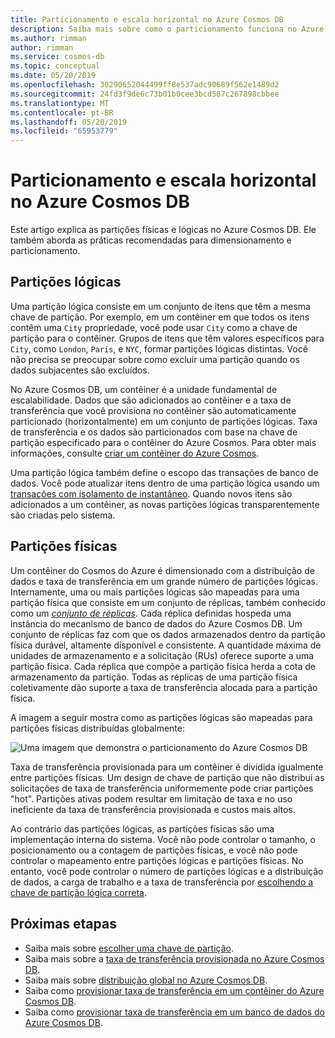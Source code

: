 ```yaml
---
title: Particionamento e escala horizontal no Azure Cosmos DB
description: Saiba mais sobre como o particionamento funciona no Azure Cosmos DB, como configurar o particionamento e chaves de partição e como escolher a chave de partição correta para seu aplicativo.
ms.author: rimman
author: rimman
ms.service: cosmos-db
ms.topic: conceptual
ms.date: 05/20/2019
ms.openlocfilehash: 30290652044499ff8e537adc90689f562e1489d2
ms.sourcegitcommit: 24fd3f9de6c73b01b0cee3bcd587c267898cbbee
ms.translationtype: MT
ms.contentlocale: pt-BR
ms.lasthandoff: 05/20/2019
ms.locfileid: "65953779"
---
```

# <a name="partitioning-and-horizontal-scaling-in-azure-cosmos-db"></a>Particionamento e escala horizontal no Azure Cosmos DB

Este artigo explica as partições físicas e lógicas no Azure Cosmos DB. Ele também aborda as práticas recomendadas para dimensionamento e particionamento. 

## <a name="logical-partitions"></a>Partições lógicas

Uma partição lógica consiste em um conjunto de itens que têm a mesma chave de partição. Por exemplo, em um contêiner em que todos os itens contêm uma `City` propriedade, você pode usar `City` como a chave de partição para o contêiner. Grupos de itens que têm valores específicos para `City`, como `London`, `Paris`, e `NYC`, formar partições lógicas distintas. Você não precisa se preocupar sobre como excluir uma partição quando os dados subjacentes são excluídos.

No Azure Cosmos DB, um contêiner é a unidade fundamental de escalabilidade. Dados que são adicionados ao contêiner e a taxa de transferência que você provisiona no contêiner são automaticamente particionado (horizontalmente) em um conjunto de partições lógicas. Taxa de transferência e os dados são particionados com base na chave de partição especificado para o contêiner do Azure Cosmos. Para obter mais informações, consulte [criar um contêiner do Azure Cosmos](how-to-create-container.md).

Uma partição lógica também define o escopo das transações de banco de dados. Você pode atualizar itens dentro de uma partição lógica usando um [transações com isolamento de instantâneo](database-transactions-optimistic-concurrency.md). Quando novos itens são adicionados a um contêiner, as novas partições lógicas transparentemente são criadas pelo sistema.

## <a name="physical-partitions"></a>Partições físicas

Um contêiner do Cosmos do Azure é dimensionado com a distribuição de dados e taxa de transferência em um grande número de partições lógicas. Internamente, uma ou mais partições lógicas são mapeadas para uma partição física que consiste em um conjunto de réplicas, também conhecido como um [ *conjunto de réplicas*](global-dist-under-the-hood.md). Cada réplica definidas hospeda uma instância do mecanismo de banco de dados do Azure Cosmos DB. Um conjunto de réplicas faz com que os dados armazenados dentro da partição física durável, altamente disponível e consistente. A quantidade máxima de unidades de armazenamento e a solicitação (RUs) oferece suporte a uma partição física. Cada réplica que compõe a partição física herda a cota de armazenamento da partição. Todas as réplicas de uma partição física coletivamente dão suporte a taxa de transferência alocada para a partição física. 

A imagem a seguir mostra como as partições lógicas são mapeadas para partições físicas distribuídas globalmente:

![Uma imagem que demonstra o particionamento do Azure Cosmos DB](./media/partition-data/logical-partitions.png)

Taxa de transferência provisionada para um contêiner é dividida igualmente entre partições físicas. Um design de chave de partição que não distribui as solicitações de taxa de transferência uniformemente pode criar partições "hot". Partições ativas podem resultar em limitação de taxa e no uso ineficiente da taxa de transferência provisionada e custos mais altos.

Ao contrário das partições lógicas, as partições físicas são uma implementação interna do sistema. Você não pode controlar o tamanho, o posicionamento ou a contagem de partições físicas, e você não pode controlar o mapeamento entre partições lógicas e partições físicas. No entanto, você pode controlar o número de partições lógicas e a distribuição de dados, a carga de trabalho e a taxa de transferência por [escolhendo a chave de partição lógica correta](partitioning-overview.md#choose-partitionkey).

## <a name="next-steps"></a>Próximas etapas

* Saiba mais sobre [escolher uma chave de partição](partitioning-overview.md#choose-partitionkey).
* Saiba mais sobre a [taxa de transferência provisionada no Azure Cosmos DB](request-units.md).
* Saiba mais sobre [distribuição global no Azure Cosmos DB](distribute-data-globally.md).
* Saiba como [provisionar taxa de transferência em um contêiner do Azure Cosmos DB](how-to-provision-container-throughput.md).
* Saiba como [provisionar taxa de transferência em um banco de dados do Azure Cosmos DB](how-to-provision-database-throughput.md).
